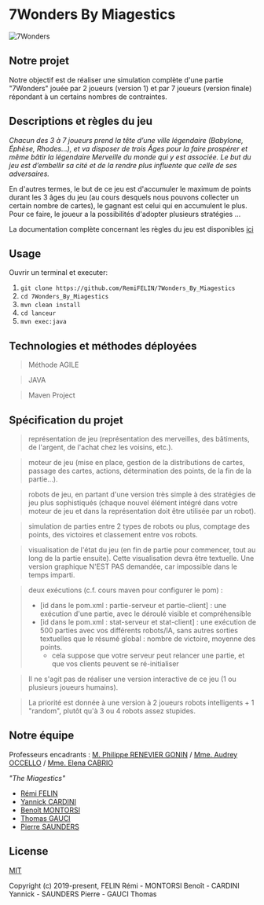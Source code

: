 # 7Wonders By Miagestics 

![7Wonders](https://image.noelshack.com/fichiers/2019/06/1/1549316565-7-wonders.jpg)

## Notre projet

Notre objectif est de réaliser une simulation complète d'une partie "7Wonders" jouée par 2 joueurs (version 1) et par 7 joueurs (version finale) répondant à un certains nombres de contraintes.

## Descriptions et règles du jeu

*Chacun des 3 à 7 joueurs prend la tête d’une ville légendaire (Babylone, Éphèse, Rhodes…), et va disposer de trois Âges pour la faire prospérer et même bâtir la légendaire Merveille du monde qui y est associée. Le but du jeu est d’embellir sa cité et de la rendre plus influente que celle de ses adversaires.*

En d'autres termes, le but de ce jeu est d'accumuler le maximum de points durant les 3 âges du jeu (au cours desquels nous pouvons collecter un certain nombre de cartes), le gagnant est celui qui en accumulent le plus. Pour ce faire, le joueur a la possibilités d'adopter plusieurs stratégies ...

La documentation complète concernant les règles du jeu est disponibles [ici](http://www.7wonders.net/wp-content/uploads/2017/06/7WONDERS_RULES_FR.pdf)

## Usage

Ouvrir un terminal et executer:

1. `git clone https://github.com/RemiFELIN/7Wonders_By_Miagestics`
2. `cd 7Wonders_By_Miagestics`
3. `mvn clean install`
4. `cd lanceur`
5. `mvn exec:java`

## Technologies et méthodes déployées

> Méthode AGILE

> JAVA

> Maven Project

## Spécification du projet

> représentation de jeu (représentation des merveilles, des bâtiments, de l'argent, de l'achat chez les voisins, etc.).

> moteur de jeu (mise en place, gestion de la distributions de cartes, passage des cartes, actions, détermination des points, de la fin de la partie...).

> robots de jeu, en partant d'une version très simple à des stratégies de jeu plus sophistiqués (chaque nouvel élément intégré dans votre moteur de jeu et dans la représentation doit être utilisée par un robot).

> simulation de parties entre 2 types de robots ou plus, comptage des points, des victoires et classement entre vos robots.

> visualisation de l'état du jeu (en fin de partie pour commencer, tout au long de la partie ensuite). Cette visualisation devra être textuelle. Une version graphique N'EST PAS demandée, car impossible dans le temps imparti.

> deux exécutions (c.f. cours maven pour configurer le pom) :
> - [id dans le pom.xml : partie-serveur et partie-client] : une exécution  d'une partie, avec le déroulé visible et compréhensible
> - [id dans le pom.xml : stat-serveur et stat-client] : une exécution de 500 parties avec vos différents robots/IA, sans autres sorties textuelles que le résumé global : nombre de victoire, moyenne des points.
>   - cela suppose que votre serveur peut relancer une partie, et que vos clients peuvent se ré-initialiser

> Il ne s'agit pas de réaliser une version interactive de ce jeu (1 ou plusieurs joueurs humains).

> La priorité est donnée à une version à 2 joueurs robots intelligents + 1 "random", plutôt qu'à 3 ou 4 robots assez stupides.

## Notre équipe

Professeurs encadrants : [M. Philippe RENEVIER GONIN](https://github.com/PhilippeRenevierGonin)
                         / [Mme. Audrey OCCELLO](https://github.com/occello)
                         / [Mme. Elena CABRIO](https://github.com/ElenaCabrio)

*"The Miagestics"*

- [Rémi FELIN](https://github.com/RemiFELIN)
- [Yannick CARDINI](https://github.com/YannickCardini)
- [Benoît MONTORSI](https://github.com/BenoitMtr)
- [Thomas GAUCI](https://github.com/ThomasGauci)
- [Pierre SAUNDERS](https://github.com/saundersp)

## License

[MIT](http://opensource.org/licenses/MIT)

Copyright (c) 2019-present, FELIN Rémi - MONTORSI Benoît - CARDINI Yannick - SAUNDERS Pierre - GAUCI Thomas